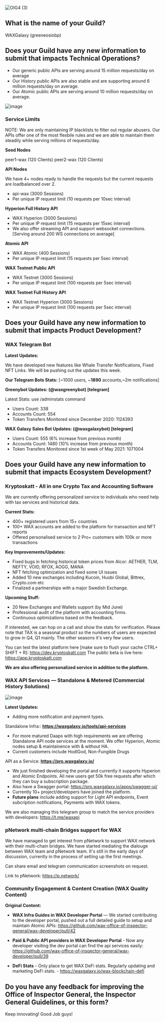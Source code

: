 ![OIG4 (3)](https://user-images.githubusercontent.com/15923938/170819615-1c570944-5101-4d35-a7e9-f775953a6d48.png)

## What is the name of your Guild?

WAXGalaxy (greeneosiobp)

## Does your Guild have any new information to submit that impacts Technical Operations?

- Our generic public APIs are serving around 15 million requests/day on average
- Our History public APIs are also stable and are supporting around 6 million requests/day on average.
- Our Atomic public APIs are serving around 10 million requests/day on average.

![image](https://user-images.githubusercontent.com/15923938/170819705-80652ad3-c5e9-4a04-9f63-3ae14bb9943e.png)

### Service Limits

NOTE: We are only maintaining IP blacklists to filter out regular abusers. Our APIs offer one of the most flexbile rules and we are able to maintain them steadily while serving millions of requests/day.

**Seed Nodes**

peer1-wax (120 Clients)
peer2-wax (120 Clients)

**API Nodes** 

We have 4+ nodes ready to handle the requests but the current requests are loadbalanced over 2.

- api-wax (3000 Sessions)
- Per unique IP request limit (10 requests per 10sec interval)

**Hyperion Full History API**

- WAX Hyperion (3000 Sessions)
- Per unique IP request limit (15 requests per 15sec interval)
- We also offer streaming API and support websocket connections. [Serving around 200 WS connections on average]

**Atomic API**

- WAX Atomic (400 Sessions)
- Per unique IP request limit (15 requests per 5sec interval)

**WAX Testnet Public API**

- WAX Testnet (3000 Sessions)
- Per unique IP request limit (100 requests per 5sec interval)

**WAX Testnet Full History API**

- WAX Testnet Hyperion (3000 Sessions)
- Per unique IP request limit (100 requests per 5sec interval)


## Does your Guild have any new information to submit that impacts Product Development?

### WAX Telegram Bot

**Latest Updates:**

We have developed new features like Whale Transfer Notifications, Fixed NFT Links. We will be pushing out the updates this week.

**Our Telegram Bots Stats:** [~1000 users, ~**1890** accounts,~2m notifications]

**Greenybot Updates: (@waxgreenybot) [telegram]**

Latest Stats: use /adminstats command
- Users Count: 338 
- Accounts Count: 554
- Token Transfers Monitored since December 2020: 1124393

**WAX Galaxy Sales Bot Updates: (@waxgalaxybot) [telegram]**

- Users Count: 555 (6% increase from previous month) 
- Accounts Count: 1480 (10% increase from previous month) 
- Token Transfers Monitored since 1st week of May 2021: 1071004

## Does your Guild have any new information to submit that impacts Ecosystem Development?

### Kryptoskatt - All in one Crypto Tax and Accounting Software

We are currently offering personalized service to individuals who need help with tax services and historical data.

**Current Stats:**
- 400+ registered users from 15+ countries
- 100+ WAX accounts are added to the platform for transaction and NFT reports
- Offered personalised service to 2 Pro+ customers with 100k or more transactions

**Key Improvements/Updates:**

- Fixed bugs in fetching historical token prices from Alcor: AETHER, TLM, NEFTY, VOID, RFOX, AOGG, MANA
- NFT fetching optimization and fixed some UI issues
- Added 10 new exchanges including Kucoin, Huobi Global, Bittrex, Crypto.com etc
- Finalized a partnerships with a major Swedish Exchange.

**Upcoming Stuff:**

- 20 New Exchanges and Wallets support (by Mid June)
- Professional audit of the platform with accounting firms.
- Continuous optimizations based on the feedback.

If interested, we can hop on a call and show the stats for verification. Please note that TAX is a seasonal product so the numbers of users are expected to grow in Q4, Q1 mainly. The other seasons it's very few users.

You can test the latest platform here [make sure to flush your cache CTRL+ SHIFT + R]: https://dev.kryptoskatt.com
The public beta is live here: https://app.kryptoskatt.com

**We are also offering personalized service in addition to the platform.**

### WAX API Services — Standalone & Metered (Commercial History Solutions)
![image](https://user-images.githubusercontent.com/15923938/163574483-575e6e2f-80cf-4382-a644-21e6fb24f8e0.png)

**Latest Updates:**

- Adding more notification and payment types.

Standalone Infra:: **https://waxgalaxy.io/tools/api-services**

- For more matured Daaps with high requirements we are offering Standalone API node services at the moment. We offer Hyperion, Atomic nodes setup & maintainence with & without HA.
- Current customers include HodlGod, Non-Fungible Drugs

API as a Service: **https://pro.waxgalaxy.io/**

- We just finished developing the portal and currently it supports Hyperion and Atomic Endpoints. All new users get 50k free requests after which they can buy a subscription package.
- Also have a Swagger portal: https://pro.waxgalaxy.io/apps/swagger-ui/
- Currently 10+ project/developers have joined the platform.
- **Future plans** include adding support for Light API endpoints, Event subcription notifications, Payments with WAX tokens.

We are also managing this telegram group to match the service providers with developers: https://t.me/waxapi

### pNetwork multi-chain Bridges support for WAX

We have managed to get interest from pNetwork to support WAX network with their multi-chain bridges. We have started mediating the dialouge between WAX team and pNetwork team. It's still in the early days of discussion, currently in the process of setting up the first meetings.

Can share email and telegram communication screenshots on request.

Link to pNetwork: https://p.network/


### Community Engagement & Content Creation (WAX Quality Content)

**Original Content:**

- **WAX Infra Guides in WAX Developer Portal** — We started contributing to the developer portal, pushed out a full detailed guide to setup and maintain Atomic APIs: https://github.com/wax-office-of-inspector-general/wax-developer/pull/42

- **Paid & Public API providers in WAX Developer Portal** - Now any developer visiting the dev portal can find the api services easily: https://github.com/wax-office-of-inspector-general/wax-developer/pull/39
- **DeFi Stats** - Only place to get WAX DeFi stats. Regularly updating and marketing DeFi stats. - https://waxgalaxy.io/wax-blockchain-defi

## Do you have any feedback for improving the Office of Inspector General, the Inspector General Guidelines, or this form?

Keep innovating! Good Job guys!
